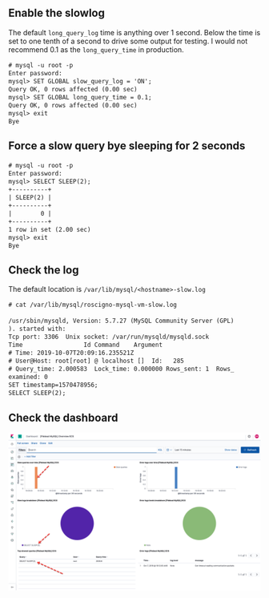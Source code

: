 ## Enable the slowlog

The default `long_query_log` time is anything over 1 second.  Below the time is set to one tenth 
of a second to drive some output for testing.  I would not recommend 0.1 as the `long_query_time`
in production.

```
# mysql -u root -p
Enter password: 
mysql> SET GLOBAL slow_query_log = 'ON';
Query OK, 0 rows affected (0.00 sec)
mysql> SET GLOBAL long_query_time = 0.1;
Query OK, 0 rows affected (0.00 sec)
mysql> exit
Bye
```

## Force a slow query bye sleeping for 2 seconds

```
# mysql -u root -p
Enter password: 
mysql> SELECT SLEEP(2);
+----------+
| SLEEP(2) |
+----------+
|        0 |
+----------+
1 row in set (2.00 sec)
mysql> exit
Bye
```

## Check the log

The default location is `/var/lib/mysql/<hostname>-slow.log`

```
# cat /var/lib/mysql/roscigno-mysql-vm-slow.log 

/usr/sbin/mysqld, Version: 5.7.27 (MySQL Community Server (GPL)
). started with:
Tcp port: 3306  Unix socket: /var/run/mysqld/mysqld.sock
Time                 Id Command    Argument
# Time: 2019-10-07T20:09:16.235521Z
# User@Host: root[root] @ localhost []  Id:   285
# Query_time: 2.000583  Lock_time: 0.000000 Rows_sent: 1  Rows_
examined: 0
SET timestamp=1570478956;
SELECT SLEEP(2);
```

## Check the dashboard

![MySQL Dashboard](https://raw.githubusercontent.com/DanRoscigno/gs-accessing-data-mysql/master/filebeat/mysql-slow.png)
